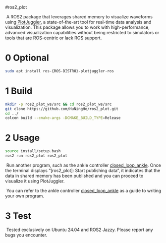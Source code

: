 #ros2_plot

​		A ROS2 package that leverages shared memory to visualize waveforms using [PlotJuggler](https://github.com/facontidavide/PlotJuggler), a state-of-the-art tool for real-time data analysis and visualization. This package allows you to work with high-performance, advanced visualization capabilities without being restricted to simulators or tools that are ROS-centric or lack ROS support.

# 0 Optional

```bash
sudo apt install ros-{ROS-DISTRO}-plotjuggler-ros
```

# 1 Build

```bash
mkdir -p ros2_plot_ws/src && cd ros2_plot_ws/src
git clone https://github.com/HuNingHe/ros2_plot.git
cd ../
colcon build --cmake-args -DCMAKE_BUILD_TYPE=Release
```

# 2 Usage

```bash
source install/setup.bash
ros2 run ros2_plot ros2_plot
```

​		Run another program, such as the ankle controller [closed_loop_ankle](https://github.com/HuNingHe/closed_loop_ankle). Once the terminal displays “[ros2_plot]: Start publishing data”, it indicates that the data in shared memory has been published and you can proceed to visualize it using PlotJuggler.

​		You can refer to the ankle controller [closed_loop_ankle](https://github.com/HuNingHe/closed_loop_ankle) as a guide to writing your own program.

# 3 Test

​		Tested exclusively on Ubuntu 24.04 and ROS2 Jazzy. Please report any bugs you encounter.
